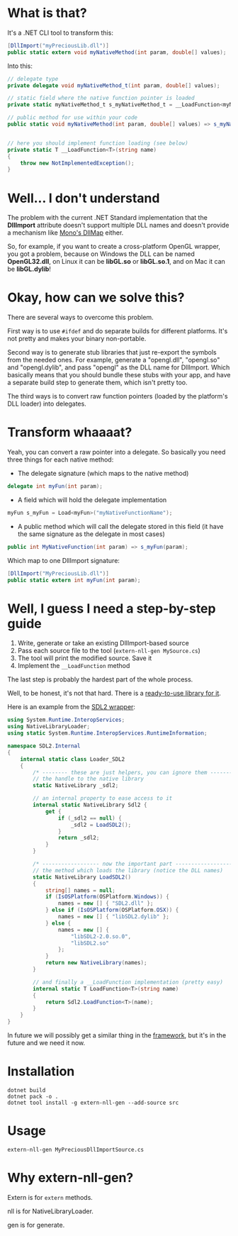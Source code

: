 # What is that?
It's a .NET CLI tool to transform this:
```csharp
[DllImport("myPreciousLib.dll")]
public static extern void myNativeMethod(int param, double[] values);
```
Into this:
```csharp
// delegate type
private delegate void myNativeMethod_t(int param, double[] values);

// static field where the native function pointer is loaded
private static myNativeMethod_t s_myNativeMethod_t = __LoadFunction<myNativeMethod_t>("myNativeMethod");

// public method for use within your code
public static void myNativeMethod(int param, double[] values) => s_myNativeMethod_t(param, values);


// here you should implement function loading (see below)
private static T __LoadFunction<T>(string name)
{
    throw new NotImplementedException();
}
```

# Well... I don't understand
The problem with the current .NET Standard implementation that the **DllImport** attribute doesn't support multiple DLL names and doesn't provide a mechanism like [Mono's DllMap](https://www.mono-project.com/docs/advanced/pinvoke/dllmap/) either.

So, for example, if you want to create a cross-platform OpenGL wrapper, you got a problem, because on Windows the DLL can be named **OpenGL32.dll**, on Linux it can be **libGL.so** or **libGL.so.1**, and on Mac it can be **libGL.dylib**!

# Okay, how can we solve this?
There are several ways to overcome this problem.

First way is to use ``#ifdef`` and do separate builds for different platforms. It's not pretty and makes your binary non-portable.

Second way is to generate stub libraries that just re-export the symbols from the needed ones. For example, generate a "opengl.dll", "opengl.so" and "opengl.dylib", and pass "opengl" as the DLL name for DllImport.
Which basically means that you should bundle these stubs with your app, and have a separate build step to generate them, which isn't pretty too.

The third ways is to convert raw function pointers (loaded by the platform's DLL loader) into delegates.

# Transform whaaaat?
Yeah, you can convert a raw pointer into a delegate.
So basically you need three things for each native method:
- The delegate signature (which maps to the native method)
```csharp
delegate int myFun(int param);
```
- A field which will hold the delegate implementation
```csharp
myFun s_myFun = Load<myFun>("myNativeFunctionName");
```
- A public method which will call the delegate stored in this field (it have the same signature as the delegate in most cases)
```csharp
public int MyNativeFunction(int param) => s_myFun(param);
```

Which map to one DllImport signature:
```csharp
[DllImport("MyPreciousLib.dll")]
public static extern int myFun(int param);
```

# Well, I guess I need a step-by-step guide 
1. Write, generate or take an existing DllImport-based source
2. Pass each source file to the tool (``extern-nll-gen MySource.cs``)
3. The tool will print the modified source. Save it
4. Implement the ``__LoadFunction`` method

The last step is probably the hardest part of the whole process.

Well, to be honest, it's not that hard. There is a [ready-to-use library for it](https://github.com/mellinoe/nativelibraryloader).

Here is an example from the [SDL2 wrapper](https://github.com/project-grove/SDL2.NETCore):
```csharp
using System.Runtime.InteropServices;
using NativeLibraryLoader;
using static System.Runtime.InteropServices.RuntimeInformation;

namespace SDL2.Internal
{
    internal static class Loader_SDL2
    {
        /* -------- these are just helpers, you can ignore them -------- */
        // the handle to the native library
        static NativeLibrary _sdl2;        

        // an internal property to ease access to it
        internal static NativeLibrary Sdl2 {
            get {
                if (_sdl2 == null) {
                    _sdl2 = LoadSDL2();
                }
                return _sdl2;
            }
        }

        /* ------------------ now the important part ------------------ */
        // the method which loads the library (notice the DLL names)
        static NativeLibrary LoadSDL2()
        {
            string[] names = null;
            if (IsOSPlatform(OSPlatform.Windows)) {
                names = new [] { "SDL2.dll" };
            } else if (IsOSPlatform(OSPlatform.OSX)) {
                names = new [] { "libSDL2.dylib" };
            } else {
                names = new [] {
                    "libSDL2-2.0.so.0",
                    "libSDL2.so"
                };
            }
            return new NativeLibrary(names);
        }

        // and finally a __LoadFunction implementation (pretty easy)
        internal static T LoadFunction<T>(string name)
        {
            return Sdl2.LoadFunction<T>(name);
        }
    }
}
```


In future we will possibly get a similar thing in the [framework](https://github.com/dotnet/corefx/issues/32015), but it's in the future and we need it now.

# Installation
```
dotnet build
dotnet pack -o .
dotnet tool install -g extern-nll-gen --add-source src
```

# Usage
```
extern-nll-gen MyPreciousDllImportSource.cs
```

# Why extern-nll-gen?
Extern is for ``extern`` methods.

nll is for NativeLibraryLoader.

gen is for generate.
